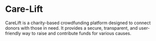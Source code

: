 # Care-Lift
CareLift is a charity-based crowdfunding platform designed to connect donors with those in need. It provides a secure, transparent, and user-friendly way to raise and contribute funds for various causes.
